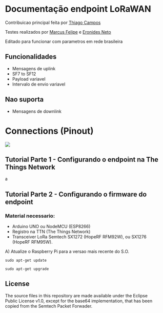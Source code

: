 # Documentação endpoint LoRaWAN

Contribuicao principal feita por [Thiago Campos](https://github.com/tcampos123)

Testes realizados por [Marcus Felipe](https://github.com/mfrr) e [Eronides Neto](github.com/eron93br)

Editado para funcionar com parametros em rede brasileira

Funcionalidades
--------
- Mensagens de uplink
- SF7 to SF12
- Payload variavel
- Intervalo de envio variavel

Nao suporta
--------
- Mensagens de downlink

Connections (Pinout)
===========
![](./pinout.png)

Tutorial Parte 1 - Configurando o endpoint na The Things Network
-------------

a

Tutorial Parte 2 - Configurando o firmware do endpoint 
-------------

### Material  necessario:

- Arduino UNO ou NodeMCU (ESP8266)
- Registro na TTN (The Things Network)
- Transceiver LoRa Semtech SX1272 (HopeRF RFM92W), ou SX1276 (HopeRF RFM95W).

A) Atualize o Raspberry Pi para a versao mais recente do S.O.
````
sudo apt-get update

sudo apt-get upgrade
````


License
-------
The source files in this repository are made available under the Eclipse
Public License v1.0, except for the base64 implementation, that has been
copied from the Semtech Packet Forwader.
